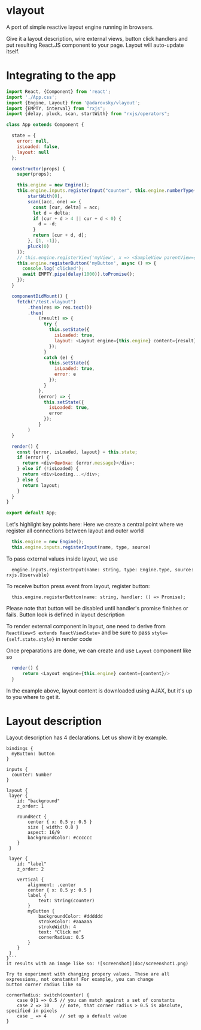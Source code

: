 # vlayout
A port of simple reactive layout engine running in browsers.

Give it a layout description, wire external views, button click handlers and
put resulting React.JS component to your page. Layout will auto-update itself.

# Integrating to the app 
```js
import React, {Component} from 'react';
import './App.css';
import {Engine, Layout} from '@adarovsky/vlayout';
import {EMPTY, interval} from "rxjs";
import {delay, pluck, scan, startWith} from "rxjs/operators";

class App extends Component {

  state = {
    error: null,
    isLoaded: false,
    layout: null
  };

  constructor(props) {
    super(props);

    this.engine = new Engine();
    this.engine.inputs.registerInput("counter", this.engine.numberType(), interval(1000).pipe(
        startWith(0),
        scan((acc, one) => {
          const [cur, delta] = acc;
          let d = delta;
          if (cur + d > 4 || cur + d < 0) {
            d = -d;
          }
          return [cur + d, d];
        }, [1, -1]),
        pluck(0)
    ));
    // this.engine.registerView('myView', x => <SampleView parentView={x} key={'123'}/>);
    this.engine.registerButton('myButton', async () => {
      console.log('clicked');
      await EMPTY.pipe(delay(1000)).toPromise();
    });
  }

  componentDidMount() {
    fetch("/test.vlayout")
        .then(res => res.text())
        .then(
            (result) => {
              try {
                this.setState({
                  isLoaded: true,
                  layout: <Layout engine={this.engine} content={result}/>
                });
              }
              catch (e) {
                this.setState({
                  isLoaded: true,
                  error: e
                });
              }
            },
            (error) => {
              this.setState({
                isLoaded: true,
                error
              });
            }
        )
  }

  render() {
    const {error, isLoaded, layout} = this.state;
    if (error) {
      return <div>Ошибка: {error.message}</div>;
    } else if (!isLoaded) {
      return <div>Loading...</div>;
    } else {
      return layout;
    }
  }
}

export default App;
```

Let's highlight key points here:
  Here we create a central point where we register all connections between layout and outer world
  ```js
    this.engine = new Engine();
    this.engine.inputs.registerInput(name, type, source)
  ```

  To pass external values inside layout, we use
  ```
    engine.inputs.registerInput(name: string, type: Engine.type, source: rxjs.Observable)
  ```

  To receive button press event from layout, register button:
  ```
    this.engine.registerButton(name: string, handler: () => Promise);
```
  Please note that button will be disabled until handler's promise finishes or fails. Button look is defined in layout description

  To render external component in layout, one need to derive from ```ReactView<S extends ReactViewState>``` and be sure to pass
  ```style={self.state.style}``` in render code

  Once preparations are done, we can create and use ```Layout``` component like so
  ```js
    render() {
        return <Layout engine={this.engine} content={content}/>
    }
```
  In the example above, layout content is downloaded using AJAX, but it's up to you where to get it.
  
  # Layout description
  
  Layout description has 4 declarations. Let us show it by example.
  ```
bindings {
    myButton: button
}

inputs {
    counter: Number
}

layout {
   layer {
      id: "background"
      z_order: 1

      roundRect {
          center { x: 0.5 y: 0.5 }
          size { width: 0.8 }
          aspect: 16/9
          backgroundColor: #cccccc
      }
   }

   layer {
      id: "label"
      z_order: 2

      vertical {
          alignment: .center
          center { x: 0.5 y: 0.5 }
          label {
              text: String(counter)
          }
          myButton {
              backgroundColor: #dddddd
              strokeColor: #aaaaaa
              strokeWidth: 4
              text: "Click me"
              cornerRadius: 0.5
          }
      }
   }
}```
  it results with an image like so: ![screenshot](doc/screenshot1.png)

  Try to experiment with changing propery values. These are all expressions, not constants! For example, you can change
  button corner radius like so
  ```
    cornerRadius: switch(counter) {
        case 0|1 => 0.5 // you can match against a set of constants
        case 2 => 10    // note, that corner radius > 0.5 is absolute, specified in pixels
        case _ => 4     // set up a default value
    }
```
  